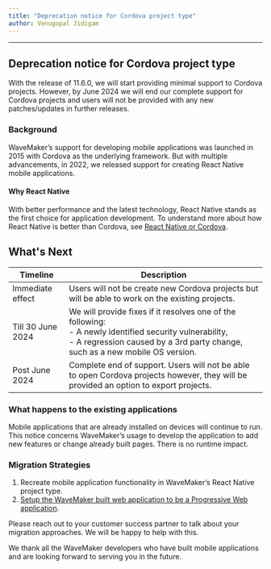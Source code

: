 ```yaml
---
title: "Deprecation notice for Cordova project type"
author: Venugopal Jidigam
---
```

---

## Deprecation notice for Cordova project type

With the release of 11.6.0, we will start providing minimal support to Cordova projects. However, by June 2024 we will end our complete support for Cordova projects and users will not be provided with any new patches/updates in further releases.

### Background

WaveMaker’s support for developing mobile applications was launched in 2015 with Cordova as the underlying framework. But with multiple advancements, in 2022, we released support for creating React Native mobile applications.

#### Why React Native

With better performance and the latest technology, React Native stands as the first choice for application development. To understand more about how React Native is better than Cordova, see [React Native or Cordova](/learn/app-development/wavemaker-overview/react-native-and-cordova).


<!-- truncate -->

## What's Next

| Timeline | Description |
| --- | --- |
| Immediate effect | Users will not be create new Cordova projects but will be able to work on the existing projects. |
| Till 30 June 2024 | We will provide fixes if it resolves one of the following: <br/> - A newly identified security vulnerability, <br/> - A regression caused by a 3rd party change, such as a new mobile OS version. |
| Post June 2024 | Complete end of support. Users will not be able to open Cordova projects however, they will be provided an option to export projects. |


### What happens to the existing applications

Mobile applications that are already installed on devices will continue to run. This notice concerns WaveMaker’s usage to develop the application to add new features or change already built pages. There is no runtime impact.

### Migration Strategies

1. Recreate mobile application functionality in WaveMaker’s React Native project type.
2. [Setup the WaveMaker built web application to be a Progressive Web application](https://www.wavemaker.com/creating-progressive-web-applications-with-wavemaker/).

Please reach out to your customer success partner to talk about your migration approaches. We will be happy to help with this. 

We thank all the WaveMaker developers who have built mobile applications and are looking forward to serving you in the future.
